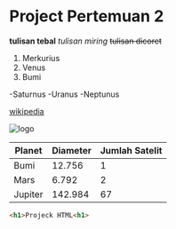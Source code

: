 # Project Pertemuan 2
**tulisan tebal**
*tulisan miring*
~~tulisan dicoret~~

1. Merkurius
2. Venus
3. Bumi

-Saturnus
-Uranus
-Neptunus

[wikipedia](https://www.wikipedia.org/)

![logo](https://www.google.com/url?sa=i&url=https%3A%2F%2Fpixabay.com%2Fid%2Fimages%2Fsearch%2Funik%2F&psig=AOvVaw2EqXzvk_fCCruh5CNT7zoh&ust=1714401694590000&source=images&cd=vfe&opi=89978449&ved=0CBIQjRxqFwoTCJiJ2pCS5YUDFQAAAAAdAAAAABAJ)

| Planet | Diameter | Jumlah Satelit |
| ------- | -------- | -------------- |
| Bumi | 12.756 | 1 |
| Mars | 6.792 | 2 |
| Jupiter | 142.984 | 67 |


```html
<h1>Projeck HTML<h1>
```